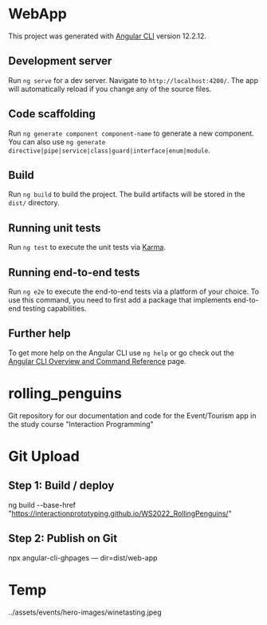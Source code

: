 # WebApp

This project was generated with [Angular CLI](https://github.com/angular/angular-cli) version 12.2.12.

## Development server

Run `ng serve` for a dev server. Navigate to `http://localhost:4200/`. The app will automatically reload if you change any of the source files.

## Code scaffolding

Run `ng generate component component-name` to generate a new component. You can also use `ng generate directive|pipe|service|class|guard|interface|enum|module`.

## Build

Run `ng build` to build the project. The build artifacts will be stored in the `dist/` directory.

## Running unit tests

Run `ng test` to execute the unit tests via [Karma](https://karma-runner.github.io).

## Running end-to-end tests

Run `ng e2e` to execute the end-to-end tests via a platform of your choice. To use this command, you need to first add a package that implements end-to-end testing capabilities.

## Further help

To get more help on the Angular CLI use `ng help` or go check out the [Angular CLI Overview and Command Reference](https://angular.io/cli) page.


# rolling_penguins

Git repository for our documentation and code for the Event/Tourism app in the study course "Interaction Programming"

# Git Upload
## Step 1: Build / deploy
ng build --base-href "https://interactionprototyping.github.io/WS2022_RollingPenguins/" 
## Step 2: Publish on Git
npx angular-cli-ghpages — dir=dist/web-app


# Temp
../assets/events/hero-images/winetasting.jpeg